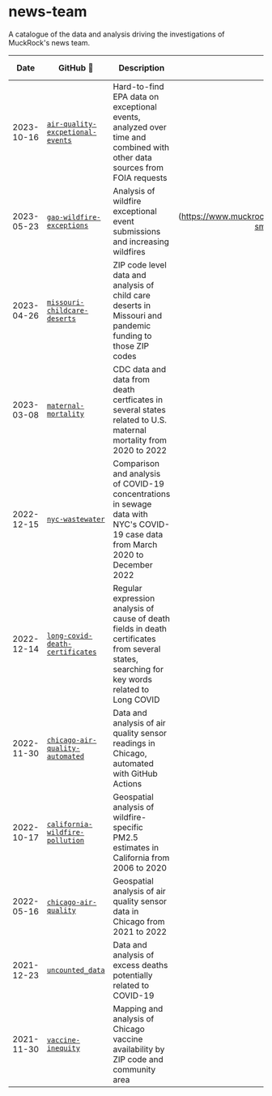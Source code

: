 # news-team

A catalogue of the data and analysis driving the investigations of MuckRock's news team.

| Date       | GitHub :link:                                                                                | Description                                                                                                                                   |                                                        Article                                                        |                                              Reporting Tipsheet                                              |
| ---------- | -------------------------------------------------------------------------------------------- | --------------------------------------------------------------------------------------------------------------------------------------------- | :-------------------------------------------------------------------------------------------------------------------: | :----------------------------------------------------------------------------------------------------------: |
|2023-10-16  | [`air-quality-excpetional-events`](https://github.com/MuckRock/air-quality-exceptional-events) | Hard-to-find EPA data on exceptional events, analyzed over time and combined with other data sources from FOIA requests | [:newspaper:](https://www.muckrock.com/news/archives/2023/oct/16/revealed-clean-air-act-loophole/) | |
| 2023-05-23 | [`gao-wildfire-exceptions`](https://github.com/MuckRock/gao-wildfire-exceptions)             | Analysis of wildfire exceptional event submissions and increasing wildfires                                                                   |          (https://www.muckrock.com/news/archives/2023/may/23/wildfire-smoke-exceptional-event/)          |                                                                                                              |
| 2023-04-26 | [`missouri-childcare-deserts`](https://github.com/MuckRock/missouri-childcare-deserts)       | ZIP code level data and analysis of child care deserts in Missouri and pandemic funding to those ZIP codes                                    |         [:newspaper:](https://www.muckrock.com/news/archives/2023/apr/26/disappearing-daycare-missouri-data/)         |                                                                                                              |
| 2023-03-08 | [`maternal-mortality`](https://github.com/MuckRock/maternal-mortality)                       | CDC data and data from death certficates in several states related to U.S. maternal mortality from 2020 to 2022                               |          [:newspaper:](https://www.muckrock.com/news/archives/2023/mar/08/maternal-mortality-data-release/)           |                                                                                                              |
| 2022-12-15 | [`nyc-wastewater`](https://github.com/MuckRock/nyc-wastewater)                               | Comparison and analysis of COVID-19 concentrations in sewage data with NYC's COVID-19 case data from March 2020 to December 2022              |    [:newspaper:](https://www.muckrock.com/news/archives/2022/dec/15/wastewater-new-york-city-covid-surveillance/)     |                                                                                                              |
| 2022-12-14 | [`long-covid-death-certificates`](https://github.com/MuckRock/long-covid-death-certificates) | Regular expression analysis of cause of death fields in death certificates from several states, searching for key words related to Long COVID |          [:newspaper:](https://www.muckrock.com/news/archives/2022/dec/14/long-covid-cdc-muckrock-analysis/)          |                                                                                                              |
| 2022-11-30 | [`chicago-air-quality-automated`](https://github.com/MuckRock/chicago-air-quality-automated) | Data and analysis of air quality sensor readings in Chicago, automated with GitHub Actions                                                    |         [:newspaper:](https://www.muckrock.com/news/archives/2022/nov/30/chicago-air-pollution-data-release/)         |                                                                                                              |
| 2022-10-17 | [`california-wildfire-pollution`](https://github.com/MuckRock/california-wildfire-pollution) | Geospatial analysis of wildfire-specific PM2.5 estimates in California from 2006 to 2020                                                      |   [:newspaper:](https://www.muckrock.com/news/archives/2022/oct/17/wildfire-california-particulate-matter-health/)    |                                                                                                              |
| 2022-05-16 | [`chicago-air-quality`](https://github.com/MuckRock/chicago-air-quality)                     | Geospatial analysis of air quality sensor data in Chicago from 2021 to 2022                                                                   |          [:newspaper:](https://www.muckrock.com/news/archives/2022/may/16/chicagos-air-pollution-hotspots/)           | [:bulb:](https://www.muckrock.com/news/archives/2022/may/16/how-we-analyzed-chicago-air-pollution-hotspots/) |
| 2021-12-23 | [`uncounted_data`](https://github.com/MuckRock/uncounted_data)                               | Data and analysis of excess deaths potentially related to COVID-19                                                                            |  [:newspaper:](https://www.muckrock.com/news/archives/2021/dec/23/uncounted-the-hidden-death-toll-of-the-pandemic/)   |         [:bulb:](https://www.muckrock.com/news/archives/2022/jan/06/how-to-use-uncounted-cdc-data/)          |
| 2021-11-30 | [`vaccine-inequity`](https://github.com/MuckRock/chicago-vaccine-inequity)                   | Mapping and analysis of Chicago vaccine availability by ZIP code and community area                                                           | [:newspaper:](https://www.muckrock.com/news/archives/2021/nov/30/vaccine-disparities-led-unnecessary-deaths-chicago/) |                                                                                                              |
